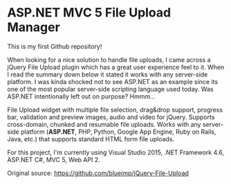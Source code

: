 # ASP.NET MVC 5 File Upload Manager

This is my first Github repository!

When looking for a nice solution to handle file uploads, I came across a jQuery File Upload plugin which has a great user experience feel to it. When I read the summary down below it stated it works with any server-side platform. I was kinda shocked not to see ASP.NET as an example since its one of the most popular server-side scripting language used today. Was ASP.NET intentionally left out on purpose? Hmmm...

File Upload widget with multiple file selection, drag&drop support, progress bar, validation and preview images, audio and video for jQuery. Supports cross-domain, chunked and resumable file uploads. Works with any server-side platform (**ASP.NET**, PHP, Python, Google App Engine, Ruby on Rails, Java, etc.) that supports standard HTML form file uploads.

For this project, I'm currently using Visual Studio 2015, .NET Framework 4.6, ASP.NET C#, MVC 5, Web API 2.

Original source: https://github.com/blueimp/jQuery-File-Upload
